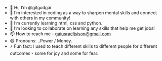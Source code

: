 - 👋 Hi, I’m @gitgudgai
- 👀 I’m interested in coding as a way to sharpen mental skills and connect with others in my community!
- 🌱 I’m currently learning html, css and python.
- 💞️ I’m looking to collaborate on learning any skills that help me get jobs!
- 📫 How to reach me - gaiusraeljsison@gmail.com
- 😄 Pronouns: ..Power / Money.
- ⚡ Fun fact: I used to teach different skills to different people for different outcomes - some for joy and some for fear.

<!---
gitgudgai/gitgudgai is a ✨ special ✨ repository because its `README.md` (this file) appears on your GitHub profile.
You can click the Preview link to take a look at your changes.
--->
